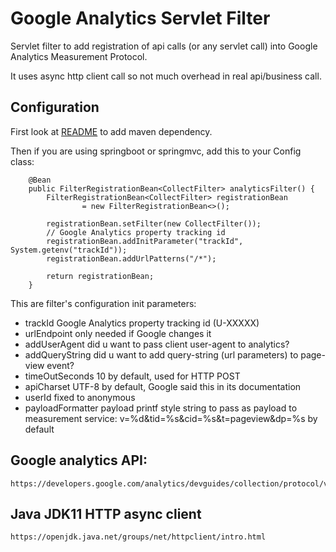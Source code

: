 # Google Analytics Servlet Filter

Servlet filter to add registration of api calls (or any servlet call)
into Google Analytics Measurement Protocol.

It uses async http client call so not much overhead in real api/business call.

## Configuration

First look at [README](README.md) to add maven dependency.

Then if you are using springboot or springmvc, add this to your Config class:

        @Bean
        public FilterRegistrationBean<CollectFilter> analyticsFilter() {
            FilterRegistrationBean<CollectFilter> registrationBean
                    = new FilterRegistrationBean<>();
    
            registrationBean.setFilter(new CollectFilter());
            // Google Analytics property tracking id
            registrationBean.addInitParameter("trackId", System.getenv("trackId"));
            registrationBean.addUrlPatterns("/*");
    
            return registrationBean;
        }

This are filter's configuration init parameters:

* trackId Google Analytics property tracking id (U-XXXXX)
* urlEndpoint only needed if Google changes it
* addUserAgent did u want to pass client user-agent to analytics?
* addQueryString did u want to add query-string (url parameters) to page-view event?
* timeOutSeconds 10 by default, used for HTTP POST
* apiCharset UTF-8 by default, Google said this in its documentation
* userId fixed to anonymous
* payloadFormatter payload printf style string to pass as payload to measurement service: v=%d&tid=%s&cid=%s&t=pageview&dp=%s by default

## Google analytics API:

    https://developers.google.com/analytics/devguides/collection/protocol/v1/reference

## Java JDK11 HTTP async client

    https://openjdk.java.net/groups/net/httpclient/intro.html


